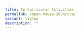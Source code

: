 ```yaml
---
title: Co Curricular Activities
permalink: /open-house-2024/cca/
variant: tiptap
description: ""
---
```

<p></p>